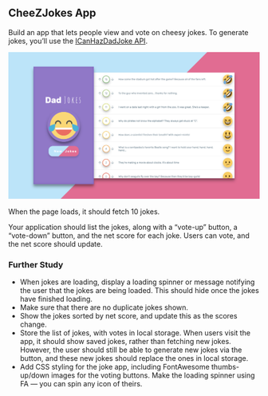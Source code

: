﻿CheeZJokes App
------------------------

Build an app that lets people view and vote on cheesy jokes. To generate jokes, you’ll use the [ICanHazDadJoke API](https://icanhazdadjoke.com/api).

![Alt text](jokes.png) 

When the page loads, it should fetch 10 jokes.

Your application should list the jokes, along with a “vote-up” button, a “vote-down” button, and the net score for each joke. Users can vote, and the net score should update.

### Further Study

*   When jokes are loading, display a loading spinner or message notifying the user that the jokes are being loaded. This should hide once the jokes have finished loading.
*   Make sure that there are no duplicate jokes shown.
*   Show the jokes sorted by net score, and update this as the scores change.
*   Store the list of jokes, with votes in local storage. When users visit the app, it should show saved jokes, rather than fetching new jokes. However, the user should still be able to generate new jokes via the button, and these new jokes should replace the ones in local storage.
*   Add CSS styling for the joke app, including FontAwesome thumbs-up/down images for the voting buttons. Make the loading spinner using FA — you can spin any icon of theirs.